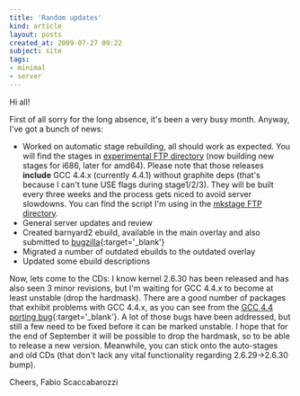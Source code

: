 ```yaml
---
title: 'Random updates'
kind: article
layout: posts
created_at: 2009-07-27 09:22
subject: site
tags:
- minimal
- server
---
```

Hi all!

First of all sorry for the long absence, it's been a very busy month.
Anyway, I've got a bunch of news:
<!--MORE-->

* Worked on automatic stage rebuilding, all should work as expected. You will find the stages in [experimental FTP directory](ftp://ftp.faskatech.net/experimental/) (now building new stages for i686, later for amd64). Please note that those releases **include** GCC 4.4.x (currently 4.4.1) without graphite deps (that's because I can't tune USE flags during stage1/2/3). They will be built every three weeks and the process gets niced to avoid server slowdowns. You can find the script I'm using in the [mkstage FTP directory](ftp://ftp.faskatech.net/mkstage/).
* General server updates and review
* Created barnyard2 ebuild, available in the main overlay and also submitted to [bugzilla](http://bugs.gentoo.org/279019){:target='_blank'}
* Migrated a number of outdated ebuilds to the outdated overlay
* Updated some ebuild descriptions

Now, lets come to the CDs: I know kernel 2.6.30 has been released and has also seen 3 minor revisions, but I'm waiting for GCC 4.4.x to become at least unstable (drop the hardmask). There are a good number of packages that exhibit problems with GCC 4.4.x, as you can see from the [GCC 4.4 porting bug](http://bugs.gentoo.org/249226){:target='_blank'}. A lot of those bugs have been addressed, but still a few need to be fixed before it can be marked unstable. I hope that for the end of September it will be possible to drop the hardmask, so to be able to release a new version. Meanwhile, you can stick onto the auto-stages and old CDs (that don't lack any vital functionality regarding 2.6.29->2.6.30 bump).

Cheers,
Fabio Scaccabarozzi
